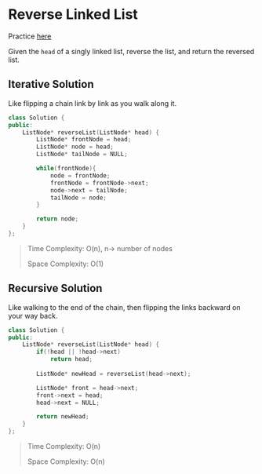 # Reverse Linked List

Practice [here](https://leetcode.com/problems/reverse-linked-list/)

Given the `head` of a singly linked list, reverse the list, and return the reversed list.

## Iterative Solution
Like flipping a chain link by link as you walk along it.

```cpp
class Solution {
public:
    ListNode* reverseList(ListNode* head) {
        ListNode* frontNode = head;
        ListNode* node = head;
        ListNode* tailNode = NULL;

        while(frontNode){
            node = frontNode;
            frontNode = frontNode->next;
            node->next = tailNode;
            tailNode = node;
        }

        return node;
    }
};
```

> Time Complexity: O(n), n-> number of nodes
>
> Space Complexity: O(1)

## Recursive Solution

Like walking to the end of the chain, then flipping the links backward on your way back.
```cpp
class Solution {
public:
    ListNode* reverseList(ListNode* head) {
        if(!head || !head->next)
            return head;
        
        ListNode* newHead = reverseList(head->next);

        ListNode* front = head->next;
        front->next = head;
        head->next = NULL;

        return newHead;
    }
};
```


> Time Complexity: O(n)
>
> Space Complexity: O(n)